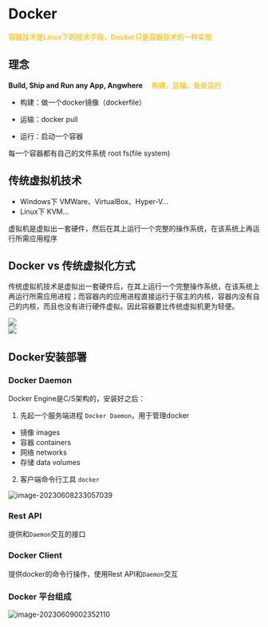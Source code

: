 # Docker

<strong style="color: #f5c93e;">容器技术是Linux下的技术手段，Docker只是容器技术的一种实现</strong>

## 理念

**Build, Ship and Run any App, Angwhere** <strong style="color: #f5c93e;margin-left: 1em;">构建，运输，处处运行</strong>

- 构建：做一个docker镜像（dockerfile）

- 运输：docker pull

- 运行：启动一个容器

每一个容器都有自己的文件系统 root fs(file system)


## 传统虚拟机技术
- Windows下 VMWare、VirtualBox、Hyper-V...
-   Linux下 KVM...

虚拟机是虚拟出一套硬件，然后在其上运行一个完整的操作系统，在该系统上再运行所需应用程序

## Docker vs 传统虚拟化方式
传统虚拟机技术是虚拟出一套硬件后，在其上运行一个完整操作系统，在该系统上再运行所需应用进程；而容器内的应用进程直接运行于宿主的内核，容器内没有自己的内核，而且也没有进行硬件虚拟。因此容器要比传统虚拟机更为轻便。

<image src="https://3503645665-files.gitbook.io/~/files/v0/b/gitbook-x-prod.appspot.com/o/spaces%2F-M5xTVjmK7ax94c8ZQcm%2Fuploads%2Fgit-blob-6e94771ad01da3cb20e2190b01dfa54e3a69d0b2%2Fvirtualization.png?alt=media" />
<br />
<image src="https://3503645665-files.gitbook.io/~/files/v0/b/gitbook-x-prod.appspot.com/o/spaces%2F-M5xTVjmK7ax94c8ZQcm%2Fuploads%2Fgit-blob-5c1a41d44b8602c8f746e8929f484a701869ca25%2Fdocker.png?alt=media" />

## Docker安装部署

### Docker Daemon
Docker Engine是C/S架构的，安装好之后：
1. 先起一个服务端进程 `Docker Daemon`，用于管理docker
- 镜像 images
- 容器 containers
- 网络 networks
- 存储 data volumes
2. 客户端命令行工具 `docker`

![image-20230608233057039](https://ulooklikeamovie.oss-cn-beijing.aliyuncs.com/img/image-20230608233057039.png)

### Rest API
提供和`Daemon`交互的接口

### Docker Client
提供docker的命令行操作，使用Rest API和`Daemon`交互

### Docker 平台组成
![image-20230609002352110](https://ulooklikeamovie.oss-cn-beijing.aliyuncs.com/img/image-20230609002352110.png)

